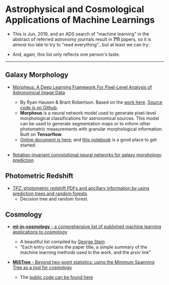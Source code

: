# Astrophysical and Cosmological Applications of Machine Learnings

* This is Jun, 2019, and an ADS search of "machine learning" in the abstract of referred astronomy journals result in **711** papers, so it is almost too late to try to "read everything"...but at least we can try:

* And, again, this list only reflects one person's taste.

----

## Galaxy Morphology

* [Morpheus: A Deep Learning Framework For Pixel-Level Analysis of Astronomical Image Data](https://morpheus-project.github.io/morpheus/)
    - By Ryan Hausen & Brant Robertson. Based on the [work here](https://arxiv.org/pdf/1906.11248.pdf). [Source code is on Github](https://github.com/morpheus-project/morpheus).
    * __Morpheus__ is a neural network model used to generate pixel-level morphological classifications for astronomical sources. This model can be used to generate segmentation maps or to inform other photometric measurements with granular morphological information. Built on __Tensorflow__.
    * [Online document is here](https://morpheus-astro.readthedocs.io/en/latest/); and [this notebook](https://github.com/morpheus-project/morpheus/blob/master/examples/example_array.ipynb) is a good place to get started. 

* [Rotation-invariant convolutional neural networks for galaxy morphology prediction](https://ui.adsabs.harvard.edu/abs/2015MNRAS.450.1441D/abstract)


## Photometric Redshift

* [TPZ: photometric redshift PDFs and ancillary information by using prediction trees and random forests](https://ui.adsabs.harvard.edu/abs/2013MNRAS.432.1483C/abstract)
    - Decision tree and random forest.

## Cosmology

* [__ml-in-cosmology__ - a comprehensive list of published machine learning applications to cosmology](https://github.com/georgestein/ml-in-cosmology)
    - A beautiful list compiled by [George Stein](https://github.com/georgestein)
    - "Each entry contains the paper title, a simple summary of the machine learning methods used in the work, and the arxiv link"

* [__MiSTree__ - Beyond two-point statistics: using the Minimum Spanning Tree as a tool for cosmology](https://knaidoo29.github.io/mistreedoc/index.html)
    - The [public code can be found here](https://github.com/knaidoo29/mistree)
